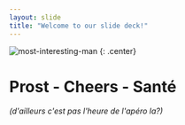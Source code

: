 ```yaml
---
layout: slide
title: "Welcome to our slide deck!"
---
```


![most-interesting-man](https://cloud.githubusercontent.com/assets/16547949/25400967/47a9dd52-29c2-11e7-9623-e913672a3eec.jpg)
{: .center}

# Prost - Cheers - Santé
*(d'ailleurs c'est pas l'heure de l'apéro la?)*
